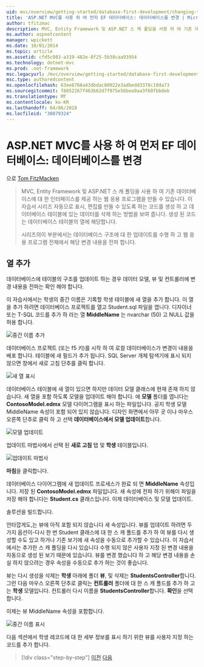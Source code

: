 ```yaml
---
uid: mvc/overview/getting-started/database-first-development/changing-the-database
title: 'ASP.NET MVC를 사용 하 여 먼저 EF 데이터베이스: 데이터베이스를 변경 | Microsoft Docs'
author: tfitzmac
description: MVC, Entity Framework 및 ASP.NET 스 캐 폴딩을 사용 하 여 기존 데이터베이스에 대 한 인터페이스를 제공 하는 웹 응용 프로그램을 만들 수 있습니다. 이 자습서 seri 중...
ms.author: aspnetcontent
manager: wpickett
ms.date: 10/01/2014
ms.topic: article
ms.assetid: cfd5c083-a319-482e-8f25-5b38caa93954
ms.technology: dotnet-mvc
ms.prod: .net-framework
msc.legacyurl: /mvc/overview/getting-started/database-first-development/changing-the-database
msc.type: authoredcontent
ms.openlocfilehash: 63ee8768a43dbdac80922e3adbedd3378c10da73
ms.sourcegitcommit: f8852267f463b62d7f975e56bea9aa3f68fbbdeb
ms.translationtype: MT
ms.contentlocale: ko-KR
ms.lasthandoff: 04/06/2018
ms.locfileid: "30879324"
---
```

<a name="ef-database-first-with-aspnet-mvc-changing-the-database"></a>ASP.NET MVC를 사용 하 여 먼저 EF 데이터베이스: 데이터베이스를 변경
====================
으로 [Tom FitzMacken](https://github.com/tfitzmac)

> MVC, Entity Framework 및 ASP.NET 스 캐 폴딩을 사용 하 여 기존 데이터베이스에 대 한 인터페이스를 제공 하는 웹 응용 프로그램을 만들 수 있습니다. 이 자습서 시리즈 자동으로 표시, 편집를 만들 수 있도록 하는 코드를 생성 하 고 데이터베이스 테이블에 있는 데이터를 삭제 하는 방법을 보여 줍니다. 생성 된 코드는 데이터베이스 테이블의 열에 해당합니다.
> 
> 시리즈의이 부분에서는 데이터베이스 구조에 대 한 업데이트를 수행 하 고 웹 응용 프로그램 전체에서 해당 변경 내용을 전파 합니다.


## <a name="add-a-column"></a>열 추가

데이터베이스에 테이블의 구조를 업데이트 하는 경우 데이터 모델, 뷰 및 컨트롤러에 변경 내용을 전파는 확인 해야 합니다.

이 자습서에서는 학생의 중간 이름은 기록할 학생 테이블에 새 열을 추가 합니다. 이 열을 추가 하려면 데이터베이스 프로젝트를 열고 Student.sql 파일을 엽니다. 디자이너 또는 T-SQL 코드를 추가 하 라는 열 **MiddleName** 는 nvarchar (50) 고 NULL 값을 허용 합니다.

![중간 이름 추가](changing-the-database/_static/image1.png)

데이터베이스 프로젝트 (또는 f5 키)를 시작 하 여 로컬 데이터베이스가 변경이 내용을 배포 합니다. 테이블에 새 필드가 추가 됩니다. SQL Server 개체 탐색기에 표시 되지 않으면 창에서 새로 고침 단추를 클릭 합니다.

![새 열 표시](changing-the-database/_static/image2.png)

데이터베이스 테이블에 새 열이 있으면 하지만 데이터 모델 클래스에 현재 존재 하지 않습니다. 새 열을 포함 하도록 모델을 업데이트 해야 합니다. 에 **모델** 폴더를 엽니다는 **ContosoModel.edmx** 모델 다이어그램을 표시 하는 파일입니다. 공지 학생 모델 MiddleName 속성이 포함 되어 있지 않습니다. 디자인 화면에서 아무 곳 이나 마우스 오른쪽 단추로 클릭 하 고 선택 **데이터베이스에서 모델 업데이트**합니다.

![모델 업데이트](changing-the-database/_static/image3.png)

업데이트 마법사에서 선택 된 **새로 고침** 탭 및 **학생** 테이블입니다.

![업데이트 마법사](changing-the-database/_static/image4.png)

**마침**을 클릭합니다.

데이터베이스 다이어그램에 새 업데이트 프로세스가 완료 되 면 **MiddleName** 속성입니다. 저장 된 **ContosoModel.edmx** 파일입니다. 새 속성에 전파 하기 위해이 파일을 저장 해야 합니다는 **Student.cs** 클래스입니다. 이제 데이터베이스 및 모델 업데이트.

솔루션을 빌드합니다.

안타깝게도,는 뷰에 아직 포함 되지 않습니다 새 속성입니다. 뷰를 업데이트 하려면 두 가지 옵션이-다시 한 번 Student 클래스에 대 한 스 캐 폴드를 추가 하 여 뷰를 다시 생성할 수도 있고 하거나 기존 보기에 새 속성을 수동으로 추가할 수 있습니다. 이 자습서에서는 추가한 스 캐 폴딩을 다시 있습니다 수행 되지 않은 사용자 지정 된 변경 내용을 자동으로 생성 된 보기 때문에 있습니다. 뷰를 변경 했습니다 하 고 해당 변경 내용을 손실 하지 않으려는 경우 속성을 수동으로 추가 하는 것이 좋습니다.

뷰는 다시 생성을 삭제는 **학생** 아래에 폴더 **뷰**, 및 삭제는 **StudentsController**합니다. 그런 다음 마우스 오른쪽 단추로 클릭는 **컨트롤러** 폴더에 대 한 스 캐 폴드를 추가 하 고는 **학생** 모델입니다. 컨트롤러 다시 이름을 **StudentsController**합니다. **확인**을 선택합니다.

이제는 뷰 MiddleName 속성을 포함합니다.

![중간 이름 표시](changing-the-database/_static/image5.png)

다음 섹션에서 학생 레코드에 대 한 세부 정보를 표시 하기 위한 뷰를 사용자 지정 하는 코드를 추가 합니다.

> [!div class="step-by-step"]
> [이전](generating-views.md)
> [다음](customizing-a-view.md)
